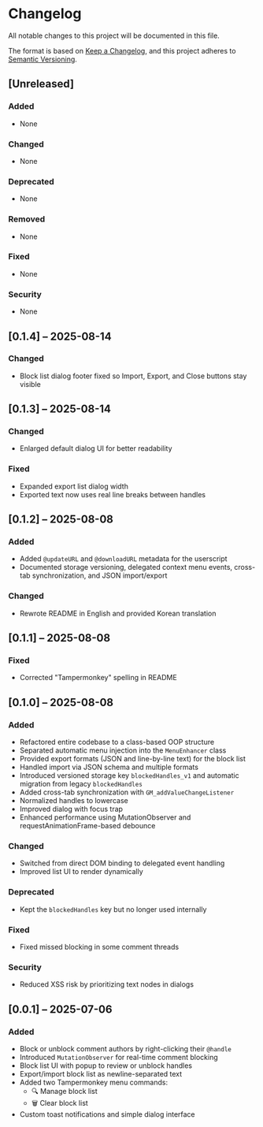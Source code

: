 # Changelog

All notable changes to this project will be documented in this file.

The format is based on [Keep a Changelog](https://keepachangelog.com/en/1.1.0/),
and this project adheres to [Semantic Versioning](https://semver.org/spec/v2.0.0.html).

## [Unreleased]

### Added
- None

### Changed
- None

### Deprecated
- None

### Removed
- None

### Fixed
- None

### Security
- None

## [0.1.4] – 2025-08-14

### Changed
- Block list dialog footer fixed so Import, Export, and Close buttons stay visible

## [0.1.3] – 2025-08-14

### Changed
- Enlarged default dialog UI for better readability

### Fixed
- Expanded export list dialog width
- Exported text now uses real line breaks between handles

## [0.1.2] – 2025-08-08

### Added
- Added `@updateURL` and `@downloadURL` metadata for the userscript
- Documented storage versioning, delegated context menu events, cross-tab synchronization, and JSON import/export

### Changed
- Rewrote README in English and provided Korean translation

## [0.1.1] – 2025-08-08

### Fixed
- Corrected "Tampermonkey" spelling in README

## [0.1.0] – 2025-08-08

### Added
- Refactored entire codebase to a class-based OOP structure
- Separated automatic menu injection into the `MenuEnhancer` class
- Provided export formats (JSON and line-by-line text) for the block list
- Handled import via JSON schema and multiple formats
- Introduced versioned storage key `blockedHandles_v1` and automatic migration from legacy `blockedHandles`
- Added cross-tab synchronization with `GM_addValueChangeListener`
- Normalized handles to lowercase
- Improved dialog with focus trap
- Enhanced performance using MutationObserver and requestAnimationFrame-based debounce

### Changed
- Switched from direct DOM binding to delegated event handling
- Improved list UI to render dynamically

### Deprecated
- Kept the `blockedHandles` key but no longer used internally

### Fixed
- Fixed missed blocking in some comment threads

### Security
- Reduced XSS risk by prioritizing text nodes in dialogs

## [0.0.1] – 2025-07-06

### Added
- Block or unblock comment authors by right-clicking their `@handle`
- Introduced `MutationObserver` for real-time comment blocking
- Block list UI with popup to review or unblock handles
- Export/import block list as newline-separated text
- Added two Tampermonkey menu commands:
  - 🔍 Manage block list
  - 🗑️ Clear block list
- Custom toast notifications and simple dialog interface
